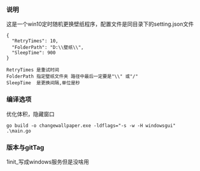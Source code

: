 ### 说明
这是一个win10定时随机更换壁纸程序，配置文件是同目录下的setting.json文件

```
{
  "RetryTimes": 10, 
  "FolderPath": "D:\\壁纸\\",
  "SleepTime": 900
}

RetryTimes 是重试时间
FolderPath 指定壁纸文件夹 路径中最后一定要是"\\" 或"/"
SleepTime  是更换间隔,单位是秒
```

### 编译选项
优化体积，隐藏窗口
```shell
go build -o changewallpaper.exe -ldflags="-s -w -H windowsgui" .\main.go
```

### 版本与gitTag
1init_写成windows服务但是没啥用